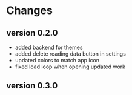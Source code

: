 # Changes

## version 0.2.0

- added backend for themes
- added delete reading data button in settings
- updated colors to match app icon
- fixed load loop when opening updated work

## version 0.3.0
